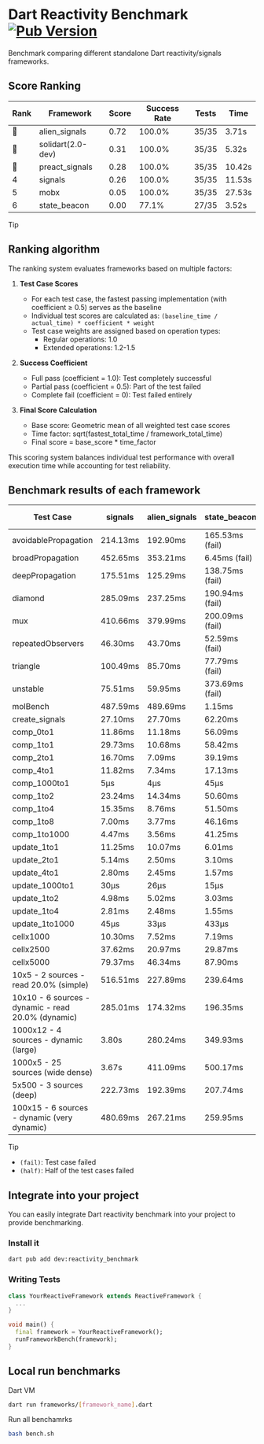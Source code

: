 # Dart Reactivity Benchmark [![Pub Version](https://img.shields.io/pub/v/reactivity_benchmark)](https://pub.dev/packages/reactivity_benchmark)

Benchmark comparing different standalone Dart reactivity/signals frameworks.

## Score Ranking

<!-- ranking start -->
| Rank | Framework | Score | Success Rate | Tests | Time |
|------|-----------|-------|--------------|-------|------|
| 🥇 | alien_signals | 0.72 | 100.0% | 35/35 | 3.71s |
| 🥈 | solidart(2.0-dev) | 0.31 | 100.0% | 35/35 | 5.32s |
| 🥉 | preact_signals | 0.28 | 100.0% | 35/35 | 10.42s |
| 4 | signals | 0.26 | 100.0% | 35/35 | 11.53s |
| 5 | mobx | 0.05 | 100.0% | 35/35 | 27.53s |
| 6 | state_beacon | 0.00 | 77.1% | 27/35 | 3.52s |

<!-- ranking end -->

> [!TIP]
> ## Ranking algorithm
>
> The ranking system evaluates frameworks based on multiple factors:
>
> 1. **Test Case Scores**
>    - For each test case, the fastest passing implementation (with coefficient ≥ 0.5) serves as the baseline
>    - Individual test scores are calculated as: `(baseline_time / actual_time) * coefficient * weight`
>    - Test case weights are assigned based on operation types:
>      - Regular operations: 1.0
>      - Extended operations: 1.2-1.5
>
> 2. **Success Coefficient**
>    - Full pass (coefficient = 1.0): Test completely successful
>    - Partial pass (coefficient = 0.5): Part of the test failed
>    - Complete fail (coefficient = 0): Test failed entirely
>
> 3. **Final Score Calculation**
>    - Base score: Geometric mean of all weighted test case scores
>    - Time factor: sqrt(fastest_total_time / framework_total_time)
>    - Final score = base_score * time_factor
>
> This scoring system balances individual test performance with overall execution time while accounting for test reliability.

## Benchmark results of each framework

<!-- test-case start -->
| Test Case | signals | alien_signals | state_beacon | solidart(2.0-dev) | preact_signals | mobx |
|---|---|---|---|---|---|---|
| avoidablePropagation | 214.13ms | 192.90ms | 165.53ms (fail) | 270.39ms | 201.53ms | 2.39s |
| broadPropagation | 452.65ms | 353.21ms | 6.45ms (fail) | 501.02ms | 459.93ms | 4.39s |
| deepPropagation | 175.51ms | 125.29ms | 138.75ms (fail) | 163.02ms | 179.26ms | 1.58s |
| diamond | 285.09ms | 237.25ms | 190.94ms (fail) | 348.01ms | 280.51ms | 2.45s |
| mux | 410.66ms | 379.99ms | 200.09ms (fail) | 448.78ms | 391.45ms | 1.81s |
| repeatedObservers | 46.30ms | 43.70ms | 52.59ms (fail) | 80.71ms | 41.44ms | 239.90ms |
| triangle | 100.49ms | 85.70ms | 77.79ms (fail) | 114.05ms | 99.56ms | 782.28ms |
| unstable | 75.51ms | 59.95ms | 373.69ms (fail) | 95.46ms | 74.66ms | 344.06ms |
| molBench | 487.59ms | 489.69ms | 1.15ms | 492.53ms | 489.61ms | 582.84ms |
| create_signals | 27.10ms | 27.70ms | 62.20ms | 76.99ms | 4.65ms | 51.84ms |
| comp_0to1 | 11.86ms | 11.18ms | 56.09ms | 25.57ms | 18.41ms | 16.00ms |
| comp_1to1 | 29.73ms | 10.68ms | 58.42ms | 47.54ms | 15.53ms | 46.18ms |
| comp_2to1 | 16.70ms | 7.09ms | 39.19ms | 24.32ms | 19.51ms | 31.37ms |
| comp_4to1 | 11.82ms | 7.34ms | 17.13ms | 9.09ms | 11.62ms | 14.00ms |
| comp_1000to1 | 5μs | 4μs | 45μs | 18μs | 23μs | 19μs |
| comp_1to2 | 23.24ms | 14.34ms | 50.60ms | 26.61ms | 18.76ms | 40.57ms |
| comp_1to4 | 15.35ms | 8.76ms | 51.50ms | 20.54ms | 25.93ms | 19.77ms |
| comp_1to8 | 7.00ms | 3.77ms | 46.16ms | 22.49ms | 8.52ms | 23.41ms |
| comp_1to1000 | 4.47ms | 3.56ms | 41.25ms | 14.08ms | 6.38ms | 14.89ms |
| update_1to1 | 11.25ms | 10.07ms | 6.01ms | 16.43ms | 8.35ms | 27.65ms |
| update_2to1 | 5.14ms | 2.50ms | 3.10ms | 8.03ms | 4.42ms | 13.54ms |
| update_4to1 | 2.80ms | 2.45ms | 1.57ms | 4.08ms | 2.05ms | 7.32ms |
| update_1000to1 | 30μs | 26μs | 15μs | 39μs | 20μs | 69μs |
| update_1to2 | 4.98ms | 5.02ms | 3.03ms | 8.39ms | 4.05ms | 13.50ms |
| update_1to4 | 2.81ms | 2.48ms | 1.55ms | 4.11ms | 2.07ms | 7.05ms |
| update_1to1000 | 45μs | 33μs | 433μs | 149μs | 170μs | 174μs |
| cellx1000 | 10.30ms | 7.52ms | 7.19ms | 12.71ms | 10.61ms | 78.58ms |
| cellx2500 | 37.62ms | 20.97ms | 29.87ms | 37.45ms | 36.13ms | 281.10ms |
| cellx5000 | 79.37ms | 46.34ms | 87.90ms | 117.02ms | 87.83ms | 603.96ms |
| 10x5 - 2 sources - read 20.0% (simple) | 516.51ms | 227.89ms | 239.64ms | 351.99ms | 446.53ms | 2.03s |
| 10x10 - 6 sources - dynamic - read 20.0% (dynamic) | 285.01ms | 174.32ms | 196.35ms | 247.59ms | 278.53ms | 1.52s |
| 1000x12 - 4 sources - dynamic (large) | 3.80s | 280.24ms | 349.93ms | 469.95ms | 3.74s | 1.79s |
| 1000x5 - 25 sources (wide dense) | 3.67s | 411.09ms | 500.17ms | 606.08ms | 2.76s | 3.49s |
| 5x500 - 3 sources (deep) | 222.73ms | 192.39ms | 207.74ms | 254.76ms | 234.15ms | 1.13s |
| 100x15 - 6 sources - dynamic (very dynamic) | 480.69ms | 267.21ms | 259.95ms | 395.30ms | 453.74ms | 1.70s |

<!-- test-case end -->

> [!TIP]
> - `(fail)`: Test case failed
> - `(half)`: Half of the test cases failed

## Integrate into your project

You can easily integrate Dart reactivity benchmark into your project to provide benchmarking.

### Install it

```bash
dart pub add dev:reactivity_benchmark
```

### Writing Tests

```dart
class YourReactiveFramework extends ReactiveFramework {
  ...
}

void main() {
  final framework = YourReactiveFramework();
  runFrameworkBench(framework);
}
```

## Local run benchmarks

Dart VM
```bash
dart run frameworks/[framework_name].dart
```

Run all benchamrks
```bash
bash bench.sh
```
